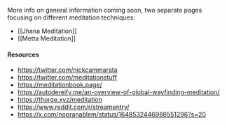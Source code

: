 More info on general information coming soon, two separate pages focusing on different meditation techniques:
- [[Jhana Meditation]]
- [[Metta Meditation]]

#### Resources

- https://twitter.com/nickcammarata
- https://twitter.com/meditationstuff
- https://meditationbook.page/
- https://autodereify.me/an-overview-of-global-wayfinding-meditation/
- https://thorge.xyz/meditation
- https://www.reddit.com/r/streamentry/
- https://x.com/nopranablem/status/1648532446986551296?s=20



